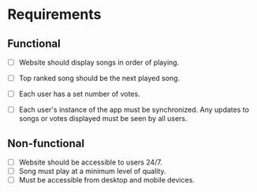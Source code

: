 # Requirements
## Functional
- [ ] Website should display songs in order of playing.
- [ ] Top ranked song should be the next played song.
- [ ] Each user has a set number of votes.
- [ ] Each user's instance of the app must be synchronized.  Any updates to songs or votes displayed must be seen by all users.


## Non-functional
- [ ] Website should be accessible to users 24/7.
- [ ] Song must play at a minimum level of quality.
- [ ] Must be accessible from desktop and mobile devices.
